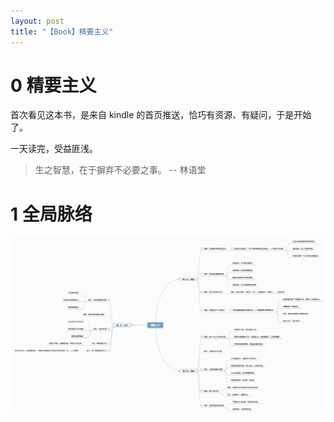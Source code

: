 ```yaml
---
layout: post
title: "【Book】精要主义"
---
```


# 0 精要主义

首次看见这本书，是来自 kindle 的首页推送，恰巧有资源、有疑问，于是开始了。

一天读完，受益匪浅。

> 生之智慧，在于摒弃不必要之事。  -- 林语堂

# 1 全局脉络

![essentialism](../resource/essentialism/精要主义.png)
